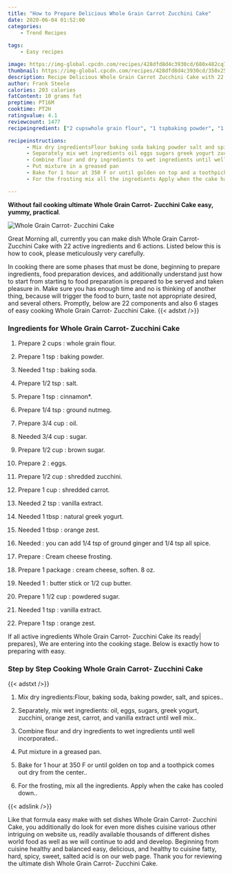 ```yaml
---
title: "How to Prepare Delicious Whole Grain Carrot Zucchini Cake"
date: 2020-06-04 01:52:00
categories:
    - Trend Recipes
    
tags:
    - Easy recipes

image: https://img-global.cpcdn.com/recipes/428dfd8d4c3930cd/680x482cq70/whole-grain-carrot-zucchini-cake-recipe-main-photo.jpg
thumbnail: https://img-global.cpcdn.com/recipes/428dfd8d4c3930cd/350x250cq70/whole-grain-carrot-zucchini-cake-recipe-main-photo.jpg
description: Recipe Delicious Whole Grain Carrot Zucchini Cake with 22 ingredients and 6 stages of easy cooking.
author: Frank Steele
calories: 203 calories
fatContent: 10 grams fat
preptime: PT16M
cooktime: PT2H
ratingvalue: 4.1
reviewcount: 1477
recipeingredient: ["2 cupswhole grain flour", "1 tspbaking powder", "1 tspbaking soda", "1/2 tspsalt", "1 tspcinnamon", "1/4 tspground nutmeg", "3/4 cupoil", "3/4 cupsugar", "1/2 cupbrown sugar", "2eggs", "1/2 cupshredded zucchini", "1 cupshredded carrot", "2 tspvanilla extract", "1 tbspnatural greek yogurt", "1 tbsporange zest", "you can add 14 tsp of ground ginger and 14 tsp all spice", "Cream cheese frosting", "1 packagecream cheese soften 8 oz", "1butter stick or 12 cup butter", "1 1/2 cuppowdered sugar", "1 tspvanilla extract", "1 tsporange zest"]

recipeinstructions: 
      - Mix dry ingredientsFlour baking soda baking powder salt and spices 
      - Separately mix wet ingredients oil eggs sugars greek yogurt zucchini orange zest carrot and vanilla extract until well mix 
      - Combine flour and dry ingredients to wet ingredients until well incorporated 
      - Put mixture in a greased pan 
      - Bake for 1 hour at 350 F or until golden on top and a toothpick comes out dry from the center 
      - For the frosting mix all the ingredients Apply when the cake has cooled down

---
```




**Without fail cooking ultimate Whole Grain Carrot- Zucchini Cake easy, yummy, practical**. 


![Whole Grain Carrot- Zucchini Cake](https://img-global.cpcdn.com/recipes/428dfd8d4c3930cd/680x482cq70/whole-grain-carrot-zucchini-cake-recipe-main-photo.jpg "Whole Grain Carrot- Zucchini Cake")




Great Morning all, currently you can make dish Whole Grain Carrot- Zucchini Cake with 22 active ingredients and 6 actions. Listed below this is how to cook, please meticulously very carefully.

In cooking there are some phases that must be done, beginning to prepare ingredients, food preparation devices, and additionally understand just how to start from starting to food preparation is prepared to be served and taken pleasure in. Make sure you has enough time and no is thinking of another thing, because will trigger the food to burn, taste not appropriate desired, and several others. Promptly, below are 22 components and also 6 stages of easy cooking Whole Grain Carrot- Zucchini Cake.
{{< adstxt />}}

### Ingredients for Whole Grain Carrot- Zucchini Cake


1. Prepare 2 cups : whole grain flour.

1. Prepare 1 tsp : baking powder.

1. Needed 1 tsp : baking soda.

1. Prepare 1/2 tsp : salt.

1. Prepare 1 tsp : cinnamon*.

1. Prepare 1/4 tsp : ground nutmeg.

1. Prepare 3/4 cup : oil.

1. Needed 3/4 cup : sugar.

1. Prepare 1/2 cup : brown sugar.

1. Prepare 2 : eggs.

1. Prepare 1/2 cup : shredded zucchini.

1. Prepare 1 cup : shredded carrot.

1. Needed 2 tsp : vanilla extract.

1. Needed 1 tbsp : natural greek yogurt.

1. Needed 1 tbsp : orange zest.

1. Needed  : you can add 1/4 tsp of ground ginger and 1/4 tsp all spice.

1. Prepare  : Cream cheese frosting.

1. Prepare 1 package : cream cheese, soften. 8 oz.

1. Needed 1 : butter stick or 1/2 cup butter.

1. Prepare 1 1/2 cup : powdered sugar.

1. Needed 1 tsp : vanilla extract.

1. Prepare 1 tsp : orange zest.



If all active ingredients Whole Grain Carrot- Zucchini Cake its ready| prepares}, We are entering into the cooking stage. Below is exactly how to preparing with easy.

### Step by Step Cooking Whole Grain Carrot- Zucchini Cake

{{< adstxt />}}


1. Mix dry ingredients:Flour, baking soda, baking powder, salt, and spices..



1. Separately, mix wet ingredients: oil, eggs, sugars, greek yogurt, zucchini, orange zest, carrot, and vanilla extract until well mix..



1. Combine flour and dry ingredients to wet ingredients until well incorporated..



1. Put mixture in a greased pan.



1. Bake for 1 hour at 350 F or until golden on top and a toothpick comes out dry from the center..



1. For the frosting, mix all the ingredients. Apply when the cake has cooled down..





{{< adslink />}}

Like that formula easy make with set dishes Whole Grain Carrot- Zucchini Cake, you additionally do look for even more dishes cuisine various other intriguing on website us, readily available thousands of different dishes world food as well as we will continue to add and develop. Beginning from cuisine healthy and balanced easy, delicious, and healthy to cuisine fatty, hard, spicy, sweet, salted acid is on our web page. Thank you for reviewing the ultimate dish Whole Grain Carrot- Zucchini Cake.
